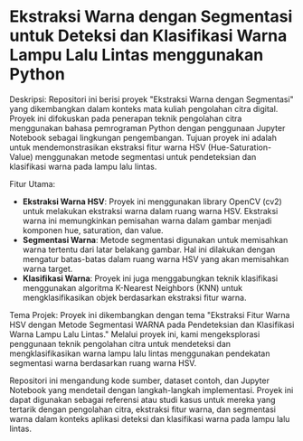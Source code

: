 <h1>Ekstraksi Warna dengan Segmentasi untuk Deteksi dan Klasifikasi Warna Lampu Lalu Lintas menggunakan Python</h1>

Deskripsi:
Repositori ini berisi proyek "Ekstraksi Warna dengan Segmentasi" yang dikembangkan dalam konteks mata kuliah pengolahan citra digital. Proyek ini difokuskan pada penerapan teknik pengolahan citra menggunakan bahasa pemrograman Python dengan penggunaan Jupyter Notebook sebagai lingkungan pengembangan. Tujuan proyek ini adalah untuk mendemonstrasikan ekstraksi fitur warna HSV (Hue-Saturation-Value) menggunakan metode segmentasi untuk pendeteksian dan klasifikasi warna pada lampu lalu lintas.

Fitur Utama:
- **Ekstraksi Warna HSV**: Proyek ini menggunakan library OpenCV (cv2) untuk melakukan ekstraksi warna dalam ruang warna HSV. Ekstraksi warna ini memungkinkan pemisahan warna dalam gambar menjadi komponen hue, saturation, dan value.
- **Segmentasi Warna**: Metode segmentasi digunakan untuk memisahkan warna tertentu dari latar belakang gambar. Hal ini dilakukan dengan mengatur batas-batas dalam ruang warna HSV yang akan memisahkan warna target.
- **Klasifikasi Warna**: Proyek ini juga menggabungkan teknik klasifikasi menggunakan algoritma K-Nearest Neighbors (KNN) untuk mengklasifikasikan objek berdasarkan ekstraksi fitur warna.

Tema Projek:
Proyek ini dikembangkan dengan tema "Ekstraksi Fitur Warna HSV dengan Metode Segmentasi WARNA pada Pendeteksian dan Klasifikasi Warna Lampu Lalu Lintas." Melalui proyek ini, kami mengeksplorasi penggunaan teknik pengolahan citra untuk mendeteksi dan mengklasifikasikan warna lampu lalu lintas menggunakan pendekatan segmentasi warna berdasarkan ruang warna HSV.

Repositori ini mengandung kode sumber, dataset contoh, dan Jupyter Notebook yang mendetail dengan langkah-langkah implementasi. Proyek ini dapat digunakan sebagai referensi atau studi kasus untuk mereka yang tertarik dengan pengolahan citra, ekstraksi fitur warna, dan segmentasi warna dalam konteks aplikasi deteksi dan klasifikasi warna pada lampu lalu lintas.
